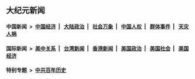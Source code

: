 ## 大纪元新闻

#### 中国新闻 &nbsp;>&nbsp; [中国经济](indexes/ncid283/README.md?08290445) &nbsp;| &nbsp; [大陆政治](indexes/ncid277/README.md?08290445) &nbsp;| &nbsp; [社会万象](indexes/ncid282/README.md?08290445) &nbsp;| &nbsp; [中国人权](indexes/ncid278/README.md?08290445) &nbsp;| &nbsp; [群体事件](indexes/ncid279/README.md?08290445) &nbsp;| &nbsp; [天灾人祸](indexes/ncid280/README.md?08290445)

#### 国际新闻 &nbsp;>&nbsp; [美中关系](indexes/nf1412576/README.md?08290445) &nbsp;| &nbsp; [台湾新闻](indexes/ncid1349361/README.md?08290445) &nbsp;| &nbsp; [香港新闻](indexes/ncid1349362/README.md?08290445) &nbsp;| &nbsp; [美国政治](indexes/ncid1078159/README.md?08290445) &nbsp;| &nbsp; [美国社会](indexes/ncid1078160/README.md?08290445) &nbsp;| &nbsp; [美国经济](indexes/ncid1078158/README.md?08290445)

#### 特别专题 &nbsp;>&nbsp; [中共百年历史](https://github.com/easy2view/epoch-special/blob/master/README.md?08290445)  
